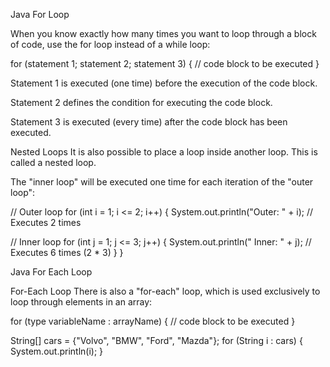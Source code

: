 Java For Loop

When you know exactly how many times you want to loop through a block of code, use the for loop instead of a while loop:

for (statement 1; statement 2; statement 3) {
  // code block to be executed
}

Statement 1 is executed (one time) before the execution of the code block.

Statement 2 defines the condition for executing the code block.

Statement 3 is executed (every time) after the code block has been executed.

Nested Loops
It is also possible to place a loop inside another loop. This is called a nested loop.

The "inner loop" will be executed one time for each iteration of the "outer loop":

// Outer loop
for (int i = 1; i <= 2; i++) {
  System.out.println("Outer: " + i); // Executes 2 times

  // Inner loop
  for (int j = 1; j <= 3; j++) {
    System.out.println(" Inner: " + j); // Executes 6 times (2 * 3)
  }
}


Java For Each Loop

For-Each Loop
There is also a "for-each" loop, which is used exclusively to loop through elements in an array:

for (type variableName : arrayName) {
  // code block to be executed
}

String[] cars = {"Volvo", "BMW", "Ford", "Mazda"};
for (String i : cars) {
  System.out.println(i);
}